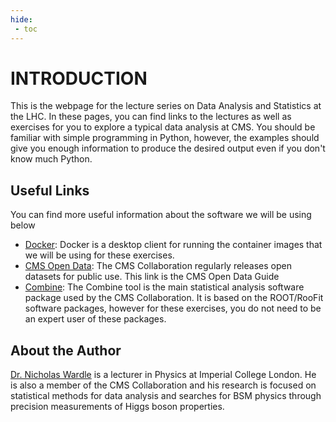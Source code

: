 ```yaml
---
hide:
 - toc
---
```


# INTRODUCTION

This is the webpage for the lecture series on Data Analysis and Statistics at the LHC. In these pages, you can find links to the lectures as well as exercises for you to explore a typical data analysis at CMS. 
You should be familiar with simple programming in Python, however, the examples should give you enough information to produce the desired output even if you don't know much Python.  

## Useful Links 

You can find more useful information about the software we will be using below 

  * [Docker](https://www.docker.com/): Docker is a desktop client for running the container images that we will be using for these exercises.  
  * [CMS Open Data](https://cms-opendata-guide.web.cern.ch/): The CMS Collaboration regularly releases open datasets for public use. This link is the CMS Open Data Guide
  * [Combine](https://cms-analysis.github.io/HiggsAnalysis-CombinedLimit/latest/): The Combine tool is the main statistical analysis software package used by the CMS Collaboration. It is based on the ROOT/RooFit software packages, however for these exercises, you do not need to be an expert user of these packages. 


## About the Author

[Dr. Nicholas Wardle](https://www.imperial.ac.uk/people/n.wardle09/) is a lecturer in Physics at Imperial College London. He is also a member of the CMS Collaboration and his research is focused on statistical methods for data analysis and searches for BSM physics through precision measurements of Higgs boson properties. 
